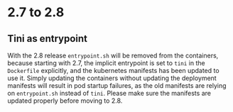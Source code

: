 # 2.7 to 2.8

## Tini as entrypoint

With the 2.8 release `entrypoint.sh` will be removed from the containers, because starting with 2.7, the implicit entrypoint is set to `tini` in the `Dockerfile` explicitly, and the kubernetes manifests has been updated to use it. Simply updating the containers without updating the deployment manifests will result in pod startup failures, as the old manifests are relying on `entrypoint.sh` instead of `tini`. Please make sure the manifests are updated properly before moving to 2.8.
